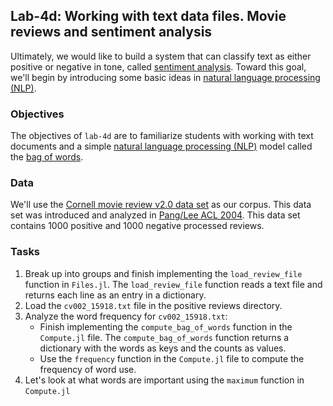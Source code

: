 ## Lab-4d: Working with text data files. Movie reviews and sentiment analysis

Ultimately, we would like to build a system that can classify text as either positive or negative in tone, called [sentiment analysis](https://en.wikipedia.org/wiki/Sentiment_analysis). Toward this goal, we'll begin by introducing some basic ideas in [natural language processing (NLP)](https://en.wikipedia.org/wiki/Natural_language_processing).

### Objectives
The objectives of `lab-4d` are to familiarize students with working with text documents and a simple [natural language processing (NLP)](https://en.wikipedia.org/wiki/Natural_language_processing) model called the 
[bag of words](https://en.wikipedia.org/wiki/Bag-of-words_model).

### Data
We'll use the [Cornell movie review v2.0 data set](http://www.cs.cornell.edu/people/pabo/movie-review-data) as our corpus. This data set was introduced and analyzed in [Pang/Lee ACL 2004](https://aclanthology.org/P04-1035/). This data set contains 1000 positive and 1000 negative processed reviews.

### Tasks
1. Break up into groups and finish implementing the `load_review_file` function in `Files.jl`. The `load_review_file` function reads a text file and returns each line as an entry in a dictionary. 
1. Load the `cv002_15918.txt` file in the positive reviews directory. 
1. Analyze the word frequency for `cv002_15918.txt`:
    * Finish implementing the `compute_bag_of_words` function in the `Compute.jl` file. The `compute_bag_of_words` function returns a dictionary with the words as keys and the counts as values.
    * Use the `frequency` function in the `Compute.jl` file to compute the frequency of word use. 
1. Let's look at what words are important using the `maximum` function in `Compute.jl`